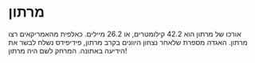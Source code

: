 # מרתון

אורכו של מרתון הוא 42.2 קילומטרים, או 26.2 מיילים. כאלפית מהאמריקאים רצו מרתון.
האגדה מספרת שלאחר נצחון היוונים בקרב מרתון, פידיפידס נשלח לבשר את הידיעה באתונה.
המרחק לשם היה מרתון!
